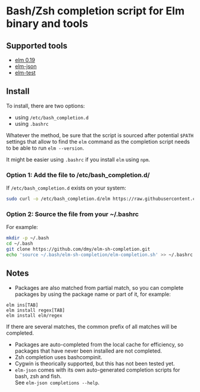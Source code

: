 # Bash/Zsh completion script for Elm binary and tools

## Supported tools
* [elm 0.19](https://guide.elm-lang.org/install.html)
* [elm-json](https://www.npmjs.com/package/elm-json)
* [elm-test](https://www.npmjs.com/package/elm-test)

## Install
To install, there are two options:
* using `/etc/bash_completion.d`
* using `.bashrc`

Whatever the method, be sure that the script is sourced after
potential `$PATH` settings that allow to find the `elm` command
as the completion script needs to be able to run `elm --version`.

It might be easier using `.bashrc` if you install `elm` using `npm`.

 
### Option 1: Add the file to /etc/bash_completion.d/
If `/etc/bash_completion.d` exists on your system:

```sh
sudo curl -o /etc/bash_completion.d/elm https://raw.githubusercontent.com/dmy/elm-sh-completion/master/elm-completion.sh
```

### Option 2: Source the file from your ~/.bashrc

For example:
```sh
mkdir -p ~/.bash
cd ~/.bash
git clone https://github.com/dmy/elm-sh-completion.git
echo 'source ~/.bash/elm-sh-completion/elm-completion.sh' >> ~/.bashrc
```

## Notes
* Packages are also matched from partial match, so you can complete packages
by using the package name or part of it, for example:
```
elm ins[TAB]
elm install regex[TAB]
elm install elm/regex
```
If there are several matches, the common prefix of all matches will be completed.
* Packages are auto-completed from the local cache for efficiency,
so packages that have never been installed are not completed.
* Zsh completion uses bashcompinit.
* Cygwin is theorically supported, but this has not been tested yet.
* `elm-json` comes with its own auto-generated completion scripts for bash, zsh and fish.  
See `elm-json completions --help`.
